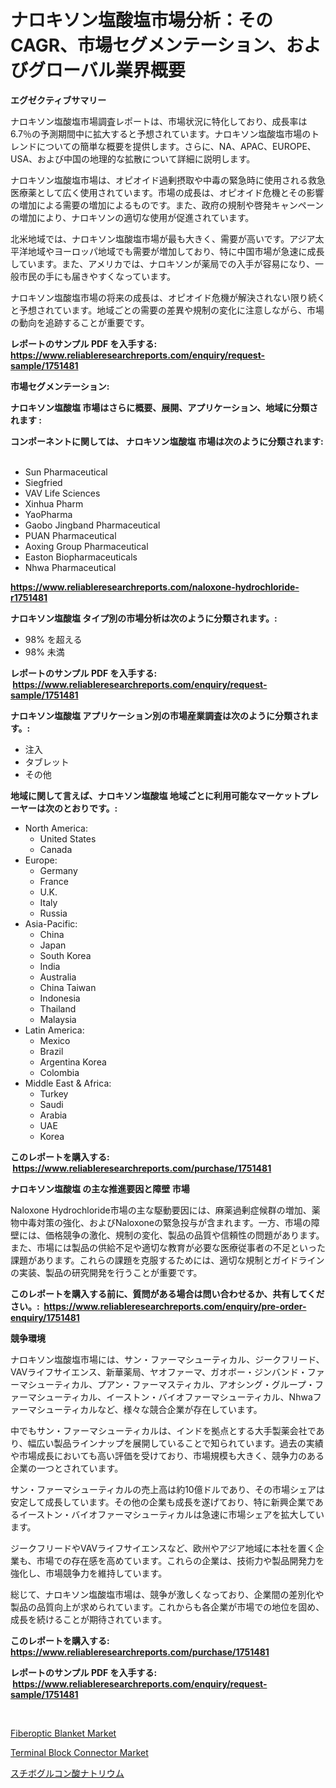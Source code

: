 <p><h1>ナロキソン塩酸塩市場分析：そのCAGR、市場セグメンテーション、およびグローバル業界概要</h1></p><p><strong>エグゼクティブサマリー</strong></p>
<p><p>ナロキソン塩酸塩市場調査レポートは、市場状況に特化しており、成長率は6.7％の予測期間中に拡大すると予想されています。ナロキソン塩酸塩市場のトレンドについての簡単な概要を提供します。さらに、NA、APAC、EUROPE、USA、および中国の地理的な拡散について詳細に説明します。</p><p>ナロキソン塩酸塩市場は、オピオイド過剰摂取や中毒の緊急時に使用される救急医療薬として広く使用されています。市場の成長は、オピオイド危機とその影響の増加による需要の増加によるものです。また、政府の規制や啓発キャンペーンの増加により、ナロキソンの適切な使用が促進されています。</p><p>北米地域では、ナロキソン塩酸塩市場が最も大きく、需要が高いです。アジア太平洋地域やヨーロッパ地域でも需要が増加しており、特に中国市場が急速に成長しています。また、アメリカでは、ナロキソンが薬局での入手が容易になり、一般市民の手にも届きやすくなっています。</p><p>ナロキソン塩酸塩市場の将来の成長は、オピオイド危機が解決されない限り続くと予想されています。地域ごとの需要の差異や規制の変化に注意しながら、市場の動向を追跡することが重要です。</p></p>
<p><strong>レポートのサンプル PDF を入手する: <a href="https://www.reliableresearchreports.com/enquiry/request-sample/1751481">https://www.reliableresearchreports.com/enquiry/request-sample/1751481</a></strong></p>
<p><strong>市場セグメンテーション:</strong></p>
<p><strong> ナロキソン塩酸塩 市場はさらに概要、展開、アプリケーション、地域に分類されます :</strong></p>
<p><strong>コンポーネントに関しては、 ナロキソン塩酸塩 市場は次のように分類されます: &nbsp;</strong></p>
<p><ul><li>Sun Pharmaceutical</li><li>Siegfried</li><li>VAV Life Sciences</li><li>Xinhua Pharm</li><li>YaoPharma</li><li>Gaobo Jingband Pharmaceutical</li><li>PUAN Pharmaceutical</li><li>Aoxing Group Pharmaceutical</li><li>Easton Biopharmaceuticals</li><li>Nhwa Pharmaceutical</li></ul></p>
<p><strong><a href="https://www.reliableresearchreports.com/naloxone-hydrochloride-r1751481">https://www.reliableresearchreports.com/naloxone-hydrochloride-r1751481</a></strong></p>
<p><strong> ナロキソン塩酸塩 タイプ別の市場分析は次のように分類されます。:</strong></p>
<p><ul><li>98% を超える</li><li>98% 未満</li></ul></p>
<p><strong>レポートのサンプル PDF を入手する: &nbsp;<a href="https://www.reliableresearchreports.com/enquiry/request-sample/1751481">https://www.reliableresearchreports.com/enquiry/request-sample/1751481</a></strong></p>
<p><strong> ナロキソン塩酸塩 アプリケーション別の市場産業調査は次のように分類されます。:</strong></p>
<p><ul><li>注入</li><li>タブレット</li><li>その他</li></ul></p>
<p><strong>地域に関して言えば、ナロキソン塩酸塩 地域ごとに利用可能なマーケットプレーヤーは次のとおりです。:</strong></p>
<p><ul>
    <li>
        North America:
        <ul>
            <li>United States</li>
            <li>Canada</li>
        </ul>
    </li>
    <li>
        Europe:
        <ul>
            <li>Germany</li>
            <li>France</li>
            <li>U.K.</li>
            <li>Italy</li>
            <li>Russia</li>
        </ul>
    </li>
    <li>
        Asia-Pacific:
        <ul>
            <li>China</li>
            <li>Japan</li>
            <li>South Korea</li>
            <li>India</li>
            <li>Australia</li>
            <li>China Taiwan</li>
            <li>Indonesia</li>
            <li>Thailand</li>
            <li>Malaysia</li>
        </ul>
    </li>
    <li>
        Latin America:
        <ul>
            <li>Mexico</li>
            <li>Brazil</li>
            <li>Argentina Korea</li>
            <li>Colombia</li>
        </ul>
    </li>
    <li>
        Middle East & Africa:
        <ul>
            <li>Turkey</li>
            <li>Saudi</li>
            <li>Arabia</li>
            <li>UAE</li>
            <li>Korea</li>
        </ul>
    </li>
    </ul></p>
<p><strong>このレポートを購入する: &nbsp;<a href="https://www.reliableresearchreports.com/purchase/1751481">https://www.reliableresearchreports.com/purchase/1751481</a></strong></p>
<p><strong>ナロキソン塩酸塩 の主な推進要因と障壁 市場</strong></p>
<p><p>Naloxone Hydrochloride市場の主な駆動要因には、麻薬過剰症候群の増加、薬物中毒対策の強化、およびNaloxoneの緊急投与が含まれます。一方、市場の障壁には、価格競争の激化、規制の変化、製品の品質や信頼性の問題があります。また、市場には製品の供給不足や適切な教育が必要な医療従事者の不足といった課題があります。これらの課題を克服するためには、適切な規制とガイドラインの実装、製品の研究開発を行うことが重要です。</p></p>
<p><strong>このレポートを購入する前に、質問がある場合は問い合わせるか、共有してください。:&nbsp; <a href="https://www.reliableresearchreports.com/enquiry/pre-order-enquiry/1751481">https://www.reliableresearchreports.com/enquiry/pre-order-enquiry/1751481</a></strong></p>
<p><strong>競争環境</strong></p>
<p><p>ナロキソン塩酸塩市場には、サン・ファーマシューティカル、ジークフリード、VAVライフサイエンス、新華薬局、ヤオファーマ、ガオボー・ジンバンド・ファーマシューティカル、プアン・ファーマスティカル、アオシング・グループ・ファーマシューティカル、イーストン・バイオファーマシューティカル、Nhwaファーマシューティカルなど、様々な競合企業が存在しています。</p><p>中でもサン・ファーマシューティカルは、インドを拠点とする大手製薬会社であり、幅広い製品ラインナップを展開していることで知られています。過去の実績や市場成長においても高い評価を受けており、市場規模も大きく、競争力のある企業の一つとされています。</p><p>サン・ファーマシューティカルの売上高は約10億ドルであり、その市場シェアは安定して成長しています。その他の企業も成長を遂げており、特に新興企業であるイーストン・バイオファーマシューティカルは急速に市場シェアを拡大しています。</p><p>ジークフリードやVAVライフサイエンスなど、欧州やアジア地域に本社を置く企業も、市場での存在感を高めています。これらの企業は、技術力や製品開発力を強化し、市場競争力を維持しています。</p><p>総じて、ナロキソン塩酸塩市場は、競争が激しくなっており、企業間の差別化や製品の品質向上が求められています。これからも各企業が市場での地位を固め、成長を続けることが期待されています。</p></p>
<p><strong>このレポートを購入する: &nbsp; <a href="https://www.reliableresearchreports.com/purchase/1751481">https://www.reliableresearchreports.com/purchase/1751481</a></strong></p>
<p><strong>レポートのサンプル PDF を入手する: &nbsp;<a href="https://www.reliableresearchreports.com/enquiry/request-sample/1751481">https://www.reliableresearchreports.com/enquiry/request-sample/1751481</a></strong><strong></strong></p>
<p>&nbsp;</p>
<p><p><a href="https://github.com/biheemgalvinlouises6hokrh3h/Market-Research-Report-List-2/blob/main/fiberoptic-blanket-market.md">Fiberoptic Blanket Market</a></p><p><a href="https://rainy-horn-d69.notion.site/Decoding-Terminal-Block-Connector-Market-Metrics-Market-Share-Trends-and-Growth-Patterns-d5b331f760ce42fa839e04b9e4207b63">Terminal Block Connector Market</a></p><p><a href="https://github.com/zoetazuur/Market-Research-Report-List-1/blob/main/379911823314.md">スチボグルコン酸ナトリウム</a></p></p>
